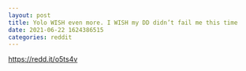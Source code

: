 ```yaml
--- 
layout: post 
title: Yolo WISH even more. I WISH my DD didn’t fail me this time 
date: 2021-06-22 1624386515 
categories: reddit 
--- 
```

https://redd.it/o5ts4v